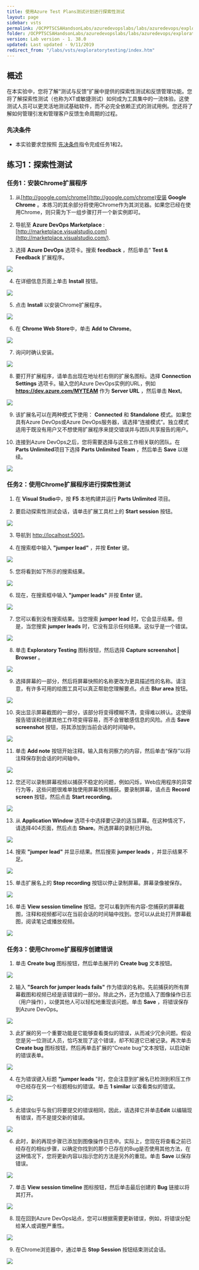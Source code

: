 ```yaml
---
title: 使用Azure Test Plans测试计划进行探索性测试
layout: page
sidebar: vsts
permalink: /OCPPTSCSAHandsonLabs/azuredevopslabs/labs/azuredevops/exploratorytesting/
folder: /OCPPTSCSAHandsonLabs/azuredevopslabs/labs/azuredevops/exploratorytesting/
version: Lab version - 1. 38.0
updated: Last updated - 9/11/2019
redirect_from: "/labs/vsts/exploratorytesting/index.htm"
---
```

<div class="rw-ui-container"></div>
<a name="概述"></a>


## 概述 ##
在本实验中，您将了解“测试与反馈”扩展中提供的探索性测试和反馈管理功能。您将了解探索性测试（也称为XT或敏捷测试）如何成为工具集中的一流体验。这使测试人员可以更灵活地测试基础软件，而不必完全依赖正式的测试用例。您还将了解如何管理引发和管理客户反馈生命周期的过程。


<a name="先决条件"></a>
### 先决条件 ###

- 本实验要求您按照 <a href="../prereq/">先决条件</a>指令完成任务1和2。

<a name="Exercise1"> </a>
## 练习1：探索性测试 ##

<a name="Ex1Task1"> </a>
### 任务1：安装Chrome扩展程序 ###

1. 从[http://google.com/chrome](http://google.com/chrome)安装  **Google Chrome** 。本练习的其余部分将使用Chrome作为其浏览器。如果您已经在使用Chrome，则只需为下一组步骤打开一个新实例即可。

2. 导航至 **Azure DevOps Marketplace** : [http://marketplace.visualstudio.com](http://marketplace.visualstudio.com/).

3. 选择 **Azure DevOps** 选项卡。搜索 **feedback** ，然后单击“  **Test & Feedback** 扩展程序。

 ![](images/000.png)


4. 在详细信息页面上单击 **Install** 按钮。

 ![](images/001.png)

5. 点击 **Install** 以安装Chrome扩展程序。

 ![](images/002.png)

6. 在 **Chrome Web Store**中，单击 **Add to Chrome**。

 ![](images/003.png)

7. 询问时确认安装。

 ![](images/004.png)

8. 要打开扩展程序，请单击出现在地址栏右侧的扩展名图标。选择 **Connection Settings** 选项卡。输入您的Azure DevOps实例的URL，例如 **https://dev.azure.com/MYTEAM** 作为 **Server URL** ，然后单击 **Next**。

 ![](images/005.png)

9. 该扩展名可以在两种模式下使用： **Connected** 和 **Standalone** 模式。如果您具有Azure DevOps或Azure DevOps服务器，请选择“连接模式”。独立模式适用于既没有用户又不想使用扩展程序来提交错误并与团队共享报告的用户。

10. 连接到Azure DevOps之后，您将需要选择与这些工作相关联的团队。在 **Parts Unlimited**项目下选择 **Parts Unlimited Team** ，然后单击 **Save** 以继续。

 ![](images/006.png)

<a name="Ex1Task2"> </a>
### 任务2：使用Chrome扩展程序进行探索性测试 ###

1. 在 **Visual Studio**中，按 **F5** 本地构建并运行 **Parts Unlimited** 项目。

2. 要启动探索性测试会话，请单击扩展工具栏上的 **Start session** 按钮。

 ![](images/007.png)

3. 导航到 [http://localhost:5001](http://localhost:5001/)。

4. 在搜索框中输入 **"jumper lead"**  ，并按 **Enter** 键。

 ![](images/008.png)

5. 您将看到如下所示的搜索结果。

 ![](images/009.png)

6. 现在，在搜索框中输入 **"jumper leads"** 并按 **Enter** 键。

 ![](images/010.png)

7. 您可以看到没有搜索结果。当您搜索 **jumper lead** 时，它会显示结果。但是，当您搜索 **jumper leads** 时，它没有显示任何结果。这似乎是一个错误。

 ![](images/011.png)

8. 单击 **Exploratory Testing** 图标按钮，然后选择 **Capture screenshot | Browser** 。

 ![](images/012.png)

9. 选择屏幕的一部分，然后将屏幕快照的名称更改为更具描述性的名称。请注意，有许多可用的绘图工具可以真正帮助您理解要点。点击 **Blur area** 按钮。

 ![](images/013.png)

10. 突出显示屏幕截图的一部分，该部分将变得模糊不清，变得难以辨认。这使得报告错误和创建其他工作项变得容易，而不会冒敏感信息的风险。点击 **Save screenshot** 按钮，将其添加到当前会话的时间轴中。

 ![](images/014.png)

11. 单击 **Add note** 按钮开始注释。输入具有洞察力的内容，然后单击“保存”以将注释保存到会话的时间轴中。

 ![](images/015.png)

12. 您还可以录制屏幕视频以捕获不稳定的问题，例如闪烁，Web应用程序的异常行为等，这些问题很难单独使用屏幕快照捕获。要录制屏幕，请点击 **Record screen** 按钮，然后点击 **Start recording**。

 ![](images/016.png)

13. 从 **Application Window** 选项卡中选择要记录的适当屏幕。在这种情况下，请选择404页面，然后点击 **Share**。所选屏幕的录制已开始。

 ![](images/017.png)

14. 搜索 **"jumper lead"** 并显示结果。然后搜索 **jumper leads** ，并显示结果不足。

 ![](images/018.png)

15. 单击扩展名上的 **Stop recording** 按钮以停止录制屏幕。屏幕录像被保存。

 ![](images/019.png)

16. 单击 **View session timeline** 按钮。您可以看到所有内容-您捕获的屏幕截图，注释和视频都可以在当前会话的时间轴中找到。您可以从此处打开屏幕截图，阅读笔记或播放视频。

 ![](images/020.png)

<a name="Ex1Task3"> </a>
### 任务3：使用Chrome扩展程序创建错误 ###

1. 单击 **Create bug** 图标按钮，然后单击展开的 **Create bug** 文本按钮。

![](images/021.png)

2. 输入 **"Search for jumper leads fails"** 作为错误的名称。先前捕获的所有屏幕截图和视频已经是该错误的一部分。除此之外，还为您插入了图像操作日志（用户操作），以便其他人可以轻松地重现该问题。单击 **Save** ，将错误保存到Azure DevOps。

 ![](images/022.png)

3. 此扩展的另一个重要功能是它能够查看类似的错误，从而减少冗余问题。假设您是另一位测试人员，恰巧发现了这个错误，却不知道它已被记录。再次单击 **Create bug** 图标按钮，然后再单击扩展的“Create bug”文本按钮，以启动新的错误表单。

 ![](images/023.png)

4. 在为错误键入标题 **"jumper leads** "时，您会注意到扩展名已检测到积压工作中已经存在另一个标题相似的错误。单击 **1 similar** 以查看类似的错误。

 ![](images/024.png)

5. 此错误似乎与我们将要提交的错误相同，因此，请选择它并单击**Edit** 以编辑现有错误，而不是提交新的错误。

 ![](images/025.png)

6. 此时，新的再现步骤已添加到图像操作日志中。实际上，您现在将查看之前已经存在的相似步骤，以确定你找到的那个已存在的Bug是否使用其他方法，在这种情况下，您将更新内容以指示您的方法是另外的重现。单击 **Save** 以保存错误。

 ![](images/026.png)

7. 单击 **View session timeline** 图标按钮，然后单击最后创建的 **Bug** 链接以将其打开。

 ![](images/027.png)

8. 现在回到Azure DevOps站点，您可以根据需要更新错误，例如，将错误分配给某人或调整严重性。

 ![](images/028.png)

9. 在Chrome浏览器中，通过单击 **Stop Session** 按钮结束测试会话。

 ![](images/029.png)
